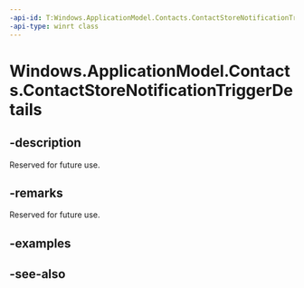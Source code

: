 ```yaml
---
-api-id: T:Windows.ApplicationModel.Contacts.ContactStoreNotificationTriggerDetails
-api-type: winrt class
---
```


<!-- Class syntax.
public class ContactStoreNotificationTriggerDetails : Windows.ApplicationModel.Contacts.IContactStoreNotificationTriggerDetails
-->

# Windows.ApplicationModel.Contacts.ContactStoreNotificationTriggerDetails

## -description
Reserved for future use.

## -remarks
Reserved for future use.

## -examples

## -see-also
